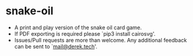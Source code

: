 # snake-oil

- A print and play version of the snake oil card game.
- If PDF exporting is required please `pip3 install cairosvg'.
- Issues/Pull requests are more than welcome. Any additional feedback can be sent to `mail@derek.tech'.
